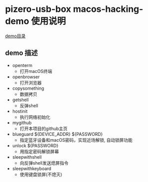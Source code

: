 # pizero-usb-box macos-hacking-demo 使用说明
[demo目录](../pi0usbbox/macos)
## demo 描述
- openterm
    - 打开macOS终端
- openbrowser
    - 打开浏览器
- copysomething
    - 数据拷贝
- getshell
    - 反弹shell
- hostinit
    - 执行网络初始化
- mygithub
    - 打开本项目的github主页
- blueguard ${DEVICE_ADDR} ${PASSWORD}
    - 指定蓝牙设备和macOS密码，实现近场解锁, 自动锁屏功能
- unlock ${PASSWORD}
    - 用指定密码解锁屏幕
- sleepwithshell
    - 向反弹shell发送熄屏指令
- sleepwithkeyboard
    - 使用键盘锁屏(不熄灭)
